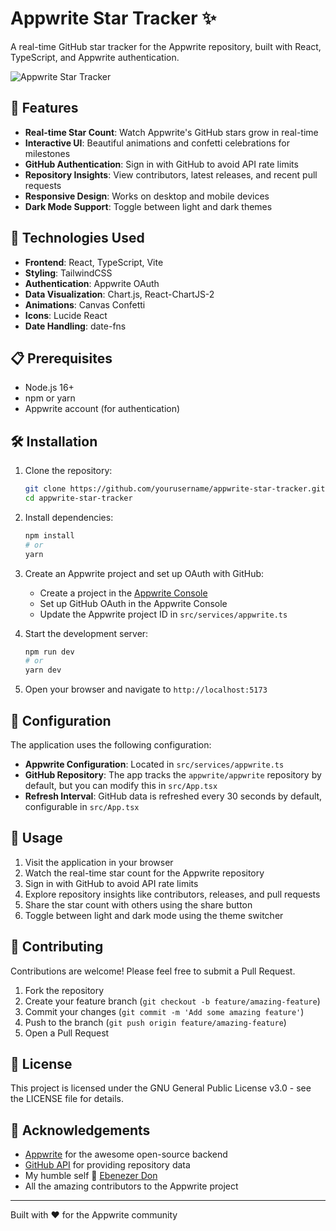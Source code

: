 # Appwrite Star Tracker ✨

A real-time GitHub star tracker for the Appwrite repository, built with React, TypeScript, and Appwrite authentication.

![Appwrite Star Tracker](https://appwrite.ebenezerdon.com/og-image.png)

## 🌟 Features

- **Real-time Star Count**: Watch Appwrite's GitHub stars grow in real-time
- **Interactive UI**: Beautiful animations and confetti celebrations for milestones
- **GitHub Authentication**: Sign in with GitHub to avoid API rate limits
- **Repository Insights**: View contributors, latest releases, and recent pull requests
- **Responsive Design**: Works on desktop and mobile devices
- **Dark Mode Support**: Toggle between light and dark themes

## 🚀 Technologies Used

- **Frontend**: React, TypeScript, Vite
- **Styling**: TailwindCSS
- **Authentication**: Appwrite OAuth
- **Data Visualization**: Chart.js, React-ChartJS-2
- **Animations**: Canvas Confetti
- **Icons**: Lucide React
- **Date Handling**: date-fns

## 📋 Prerequisites

- Node.js 16+
- npm or yarn
- Appwrite account (for authentication)

## 🛠️ Installation

1. Clone the repository:

   ```bash
   git clone https://github.com/yourusername/appwrite-star-tracker.git
   cd appwrite-star-tracker
   ```

2. Install dependencies:

   ```bash
   npm install
   # or
   yarn
   ```

3. Create an Appwrite project and set up OAuth with GitHub:

   - Create a project in the [Appwrite Console](https://cloud.appwrite.io)
   - Set up GitHub OAuth in the Appwrite Console
   - Update the Appwrite project ID in `src/services/appwrite.ts`

4. Start the development server:

   ```bash
   npm run dev
   # or
   yarn dev
   ```

5. Open your browser and navigate to `http://localhost:5173`

## 🔧 Configuration

The application uses the following configuration:

- **Appwrite Configuration**: Located in `src/services/appwrite.ts`
- **GitHub Repository**: The app tracks the `appwrite/appwrite` repository by default, but you can modify this in `src/App.tsx`
- **Refresh Interval**: GitHub data is refreshed every 30 seconds by default, configurable in `src/App.tsx`

## 📱 Usage

1. Visit the application in your browser
2. Watch the real-time star count for the Appwrite repository
3. Sign in with GitHub to avoid API rate limits
4. Explore repository insights like contributors, releases, and pull requests
5. Share the star count with others using the share button
6. Toggle between light and dark mode using the theme switcher

## 🤝 Contributing

Contributions are welcome! Please feel free to submit a Pull Request.

1. Fork the repository
2. Create your feature branch (`git checkout -b feature/amazing-feature`)
3. Commit your changes (`git commit -m 'Add some amazing feature'`)
4. Push to the branch (`git push origin feature/amazing-feature`)
5. Open a Pull Request

## 📄 License

This project is licensed under the GNU General Public License v3.0 - see the LICENSE file for details.

## 🙏 Acknowledgements

- [Appwrite](https://appwrite.io) for the awesome open-source backend
- [GitHub API](https://docs.github.com/en/rest) for providing repository data
- My humble self 🤗 [Ebenezer Don](https://github.com/ebenezerdon)
- All the amazing contributors to the Appwrite project

---

Built with ❤️ for the Appwrite community
